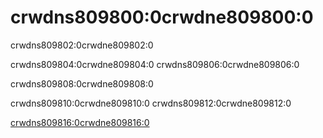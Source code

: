 # crwdns809800:0crwdne809800:0

<p class="description">crwdns809802:0crwdne809802:0</p>

crwdns809804:0crwdne809804:0 crwdns809806:0crwdne809806:0

crwdns809808:0crwdne809808:0

crwdns809810:0crwdne809810:0 crwdns809812:0crwdne809812:0

[crwdns809816:0crwdne809816:0](crwdns809814:0crwdne809814:0)